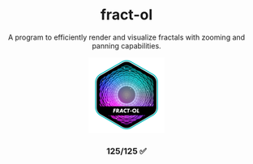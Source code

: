 <h1 align="center" dir="auto">fract-ol</h1>

<p align="center" dir="auto">A program to efficiently render and visualize fractals with zooming and panning capabilities.</p>

<p align="center" dir="auto"><img src="https://raw.githubusercontent.com/mcombeau/mcombeau/refs/heads/main/42_badges/fract-ole.png" /></p>
<h3 align="center" dir="auto">125/125 ✅</h3>
